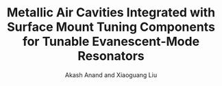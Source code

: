 ---
type: conference
title: Metallic Air Cavities Integrated with Surface Mount Tuning Components for Tunable Evanescent-Mode Resonators
author: Akash Anand and Xiaoguang Liu
journal:
volume:
number:
year: 2016
month: May
doi: 
pages:
publisher:
booktitle: IEEE MTT-S International Microwave Symposium (IMS)
note: Accepted
sort_key: 201605
---